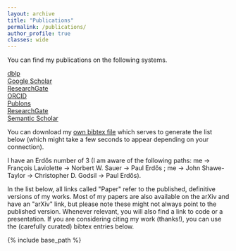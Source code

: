 ```yaml
---
layout: archive
title: "Publications"
permalink: /publications/
author_profile: true
classes: wide
---
```


You can find my publications on the following systems.
  
<a href="https://dblp.org/pid/255/9829.html"><i class="ai ai-fw ai-dblp"></i> dblp</a>   
<a href="https://scholar.google.co.in/citations?user=x5fi0xUAAAAJ&hl=en"><i class="ai ai-fw ai-google-scholar"></i> Google Scholar</a>   
<a href="https://www.researchgate.net/profile/Benjamin_Guedj"><i class="ai ai-fw ai-google-scholar"></i> ResearchGate</a>   
<a href="{{ site.author.orcid }}"><i class="ai ai-fw ai-orcid"></i> ORCID</a>    
<a href="https://publons.com/researcher/3156326/benjamin-guedj/"><i class="ai ai-fw ai-publons"></i> Publons</a>     
<a href="{{ site.author.researchgate }}"><i class="ai ai-fw ai-researchgate"></i> ResearchGate</a>     
<a href="https://www.semanticscholar.org/author/Benjamin-Guedj/3383281"><i class="ai ai-fw ai-semanticscholar"></i> Semantic Scholar</a>     

You can download my [own bibtex file](https://bguedj.github.io/files/bguedj-publications.bib) which serves to generate the list below (which might take a few seconds to appear depending on your connection).

I have an Erd&#x0151;s number of 3 (I am aware of the following paths: me &#8594; François Laviolette &#8594; Norbert W. Sauer &#8594; Paul Erd&#x0151;s ; me &#8594; John Shawe-Taylor &#8594; Christopher D. Godsil &#8594; Paul Erd&#x0151;s).

In the list below, all links called "Paper" refer to the published, definitive versions of my works. Most of my papers are also available on the arXiv and have an "arXiv" link, but please note these might not always point to the published version. Whenever relevant, you will also find a link to code or a presentation. If you are considering citing my work (thanks!), you can use the (carefully curated) bibtex entries below.


<script src="https://bibbase.org/show?bib=https://bguedj.github.io/files/bguedj-publications.bib&jsonp=1&nocache=1&theme=default"></script> 

{% include base_path %}

<!-- {% capture written_year %}'None'{% endcapture %}
{% for post in site.publications reversed %}
  {% capture year %}{{ post.date | date: '%Y' }}{% endcapture %}
  {% if year != written_year %}
    <h2 id="{{ year | slugify }}" class="archive__subtitle">{{ year }}</h2>
    {% capture written_year %}{{ year }}{% endcapture %}
  {% endif %}
  {% include archive-single.html %}
{% endfor %} -->

